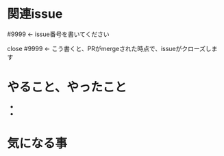 # 関連issue

#9999 ← issue番号を書いてください

close #9999 ← こう書くと、PRがmergeされた時点で、issueがクローズします

# やること、やったこと

-  
- 

# 気になる事
